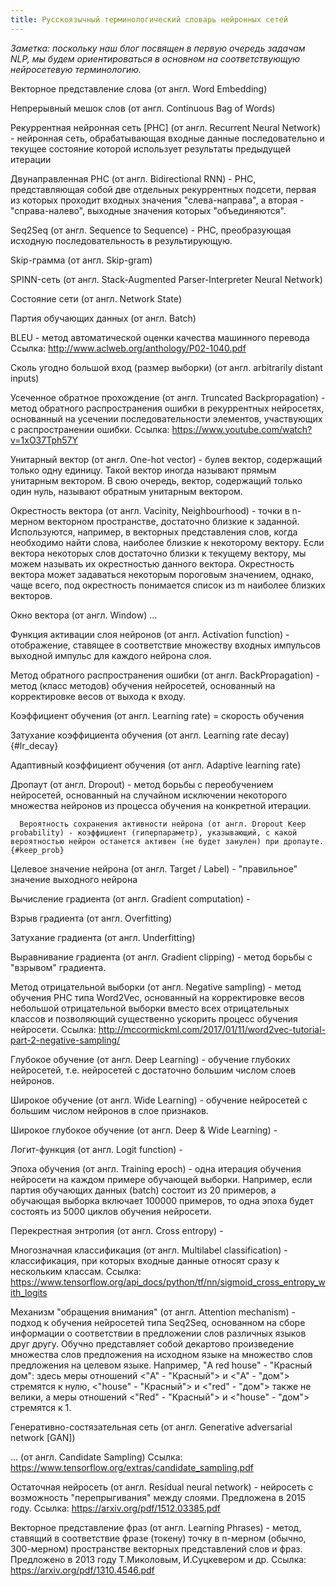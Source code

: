 ```yaml
---
title: Русскоязычный терминологический словарь нейронных сетей
---
```


*Заметка: поскольку наш блог посвящен в первую очередь задачам NLP, мы будем ориентироваться в основном на соответствующую нейросетевую терминологию.*



Векторное представление слова (от англ. Word Embedding)

Непрерывный мешок слов (от англ. Continuous Bag of Words)

Рекуррентная нейронная сеть [РНС] (от англ. Recurrent Neural Network) - нейронная сеть, обрабатывающая входные данные последовательно и текущее состояние которой использует результаты предыдущей итерации

   Двунаправленная РНС (от англ. Bidirectional RNN) - РНС, представляющая собой две отдельных рекуррентных подсети, первая из которых проходит входных значения "слева-направа", а вторая - "справа-налево", выходные значения которых "объединяются".

Seq2Seq (от англ. Sequence to Sequence) - РНС, преобразующая исходную последовательность в результирующую.

Skip-грамма (от англ. Skip-gram)

SPINN-сеть (от англ. Stack-Augmented Parser-Interpreter Neural Network)

Состояние сети (от англ. Network State)

Партия обучающих данных (от англ. Batch)

BLEU - метод автоматической оценки качества машинного перевода
        Ссылка: http://www.aclweb.org/anthology/P02-1040.pdf

Сколь угодно большой вход (размер выборки) (от англ. arbitrarily distant inputs)

Усеченное обратное прохождение (от англ. Truncated Backpropagation) -  метод обратного распространения ошибки в рекуррентных нейросетях, основанный на усечении последовательности элементов, участвующих с распространении ошибки.
        Ссылка: https://www.youtube.com/watch?v=1xO37Tph57Y

Унитарный вектор (от англ. One-hot vector) - булев вектор, содержащий только одну единицу. Такой вектор иногда называют прямым унитарным вектором. В свою очередь, вектор, содержащий только один нуль, называют обратным унитарным вектором.

Окрестность вектора (от англ. Vacinity, Neighbourhood) - точки в n-мерном векторном пространстве, достаточно близкие к заданной. Используются, например, в векторных представления слов, когда необходимо найти слова, наиболее близкие к некоторому вектору. Если вектора некоторых слов достаточно близки к текущему вектору, мы можем называть их окрестностью данного вектора. Окрестность вектора может задаваться некоторым пороговым значением, однако, чаще всего, под окрестность понимается список из m наиболее близких векторов. 

Окно вектора (от англ. Window) ...

Функция активации слоя нейронов (от англ. Activation function) - отображение, ставящее в соответствие множеству входных импульсов выходной импульс для каждого нейрона слоя.

Метод обратного распространения ошибки (от англ. BackPropagation) - метод (класс методов) обучения нейросетей, основанный на корректировке весов от выхода к входу.

Коэффициент обучения (от англ. Learning rate) = скорость обучения

Затухание коэффициента обучения (от англ. Learning rate decay) {#lr_decay}

Адаптивный коэффициент обучения (от англ. Adaptive learning rate)

Дропаут (от англ. Dropout) - метод борьбы с переобучением нейросетей, основанный на случайном исключении некоторого множества нейронов из процесса обучения на конкретной итерации.

      Вероятность сохранения активности нейрона (от англ. Dropout Keep probability) - коэффициент (гиперпараметр), указывающий, с какой вероятностью нейрон останется активен (не будет занулен) при дропауте. {#keep_prob}

Целевое значение нейрона (от англ. Target / Label) - "правильное" значение выходного нейрона

Вычисление градиента (от англ. Gradient computation) - 

Взрыв градиента (от англ. Overfitting)

Затухание градиента (от англ. Underfitting)

Выравнивание градиента (от англ. Gradient clipping) - метод борьбы с "взрывом" градиента.

Метод отрицательной выборки (от англ. Negative sampling) - метод обучения РНС типа Word2Vec, основанный на корректировке весов небольшой отрицательной выборки вместо всех отрицательных классов и позволяющий существенно ускорить процесс обучения нейросети. Ссылка: http://mccormickml.com/2017/01/11/word2vec-tutorial-part-2-negative-sampling/

Глубокое обучение (от англ. Deep Learning) - обучение глубоких нейросетей, т.е. нейросетей с достаточно большим числом слоев нейронов.

Широкое обучение (от англ. Wide Learning) - обучение нейросетей с большим числом нейронов в слое признаков.

Широкое глубокое обучение (от англ. Deep & Wide Learning) - 

Логит-функция (от англ. Logit function) - 

Эпоха обучения (от англ. Training epoch) - одна итерация обучения нейросети на каждом примере обучающей выборки. Например, если партия обучающих данных (batch) состоит из 20 примеров, а обучающая выборка включает 100000 примеров, то одна эпоха будет состоять из 5000 циклов обучения нейросети.

Перекрестная энтропия (от англ. Cross entropy) - 

Многозначная классификация (от англ. Multilabel classification) - классификация, при которых входные данные относят сразу к нескольким классам. Ссылка: https://www.tensorflow.org/api_docs/python/tf/nn/sigmoid_cross_entropy_with_logits

Механизм "обращения внимания" (от англ. Attention mechanism) - подход к обучения нейросетей типа Seq2Seq, основанном на сборе информации о соответствии в предложении слов различных языков друг другу. Обучно представляет собой декартово произведение множества слов предложения на исходном языке на множество слов предложения на целевом языке. Например, "A red house" - "Красный дом": здесь меры отношений <"A" - "Красный"> и <"A" - "дом"> стремятся к нулю, <"house" - "Красный"> и <"red" - "дом"> также не велики, а меры отношений  <"Red" - "Красный"> и <"house" - "дом"> стремятся к 1.

Генеративно-состязательная сеть (от англ. Generative adversarial network [GAN])

... (от англ. Candidate Sampling) Ссылка: https://www.tensorflow.org/extras/candidate_sampling.pdf 

Остаточная нейросеть (от англ. Residual neural network) - нейросеть с возможность "перепрыгивания" между слоями. Предложена в 2015 году. Ссылка: https://arxiv.org/pdf/1512.03385.pdf

Векторное представление фраз (от англ. Learning Phrases) - метод, ставящий в соответствие фразе (токену) точку в n-мерном (обычно, 300-мерном) пространстве векторных представлений слов и фраз. Предложено в 2013 году Т.Миколовым, И.Суцкевером и др. Ссылка: https://arxiv.org/pdf/1310.4546.pdf
